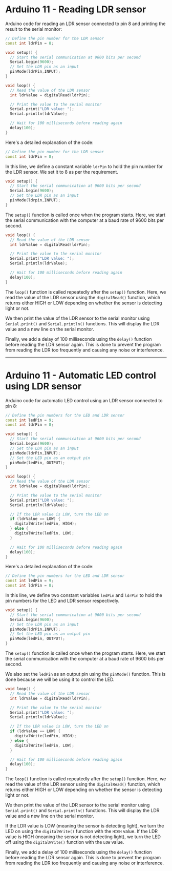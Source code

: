 # Arduino 11 - Reading LDR sensor

Arduino code for reading an LDR sensor connected to pin 8 and printing the result to the serial monitor:

```C++
// Define the pin number for the LDR sensor
const int ldrPin = 8;

void setup() {
  // Start the serial communication at 9600 bits per second
  Serial.begin(9600);
  // Set the LDR pin as an input
  pinMode(ldrPin,INPUT);
}

void loop() {
  // Read the value of the LDR sensor
  int ldrValue = digitalRead(ldrPin);

  // Print the value to the serial monitor
  Serial.print("LDR value: ");
  Serial.println(ldrValue);

  // Wait for 100 milliseconds before reading again
  delay(100);
}
```

Here's a detailed explanation of the code:

```C++
// Define the pin number for the LDR sensor
const int ldrPin = 8;
```
In this line, we define a constant variable `ldrPin` to hold the pin number for the LDR sensor. We set it to 8 as per the requirement.

```C++
void setup() {
  // Start the serial communication at 9600 bits per second
  Serial.begin(9600);
  // Set the LDR pin as an input
  pinMode(ldrpin,INPUT);
}
```
The `setup()` function is called once when the program starts. Here, we start the serial communication with the computer at a baud rate of 9600 bits per second.

```C++
void loop() {
  // Read the value of the LDR sensor
  int ldrValue = digitalRead(ldrPin);

  // Print the value to the serial monitor
  Serial.print("LDR value: ");
  Serial.println(ldrValue);

  // Wait for 100 milliseconds before reading again
  delay(100);
}
```
The `loop()` function is called repeatedly after the `setup()` function. Here, we read the value of the LDR sensor using the `digitalRead()` function, which returns either HIGH or LOW depending on whether the sensor is detecting light or not.

We then print the value of the LDR sensor to the serial monitor using `Serial.print()` and `Serial.println()` functions. This will display the LDR value and a new line on the serial monitor.

Finally, we add a delay of 100 milliseconds using the `delay()` function before reading the LDR sensor again. This is done to prevent the program from reading the LDR too frequently and causing any noise or interference.

-----------------------------------------------------------------------------------------------------------------------------------------------------------------------

# Arduino 11 - Automatic LED control using LDR sensor

Arduino code for automatic LED control using an LDR sensor connected to pin 8:

```C++
// Define the pin numbers for the LED and LDR sensor
const int ledPin = 9;
const int ldrPin = 8;

void setup() {
  // Start the serial communication at 9600 bits per second
  Serial.begin(9600);
  // Set the LDR pin as an input
  pinMode(ldrPin,INPUT);
  // Set the LED pin as an output pin
  pinMode(ledPin, OUTPUT);
}

void loop() {
  // Read the value of the LDR sensor
  int ldrValue = digitalRead(ldrPin);

  // Print the value to the serial monitor
  Serial.print("LDR value: ");
  Serial.println(ldrValue);

  // If the LDR value is LOW, turn the LED on
  if (ldrValue == LOW) {
    digitalWrite(ledPin, HIGH);
  } else {
    digitalWrite(ledPin, LOW);
  }

  // Wait for 100 milliseconds before reading again
  delay(100);
}
```

Here's a detailed explanation of the code:

```C++
// Define the pin numbers for the LED and LDR sensor
const int ledPin = 9;
const int ldrPin = 8;
```
In this line, we define two constant variables `ledPin` and `ldrPin` to hold the pin numbers for the LED and LDR sensor respectively.

```C++
void setup() {
  // Start the serial communication at 9600 bits per second
  Serial.begin(9600);
  // Set the LDR pin as an input
  pinMode(ldrPin,INPUT);
  // Set the LED pin as an output pin
  pinMode(ledPin, OUTPUT);
}
```
The `setup()` function is called once when the program starts. Here, we start the serial communication with the computer at a baud rate of 9600 bits per second.

We also set the `ledPin` as an output pin using the `pinMode()` function. This is done because we will be using it to control the LED.

```C++
void loop() {
  // Read the value of the LDR sensor
  int ldrValue = digitalRead(ldrPin);

  // Print the value to the serial monitor
  Serial.print("LDR value: ");
  Serial.println(ldrValue);

  // If the LDR value is LOW, turn the LED on
  if (ldrValue == LOW) {
    digitalWrite(ledPin, HIGH);
  } else {
    digitalWrite(ledPin, LOW);
  }

  // Wait for 100 milliseconds before reading again
  delay(100);
}
```
The `loop()` function is called repeatedly after the `setup()` function. Here, we read the value of the LDR sensor using the `digitalRead()` function, which returns either HIGH or LOW depending on whether the sensor is detecting light or not.

We then print the value of the LDR sensor to the serial monitor using `Serial.print()` and `Serial.println()` functions. This will display the LDR value and a new line on the serial monitor.

If the LDR value is LOW (meaning the sensor is detecting light), we turn the LED on using the `digitalWrite()` function with the `HIGH` value. If the LDR value is HIGH (meaning the sensor is not detecting light), we turn the LED off using the `digitalWrite()` function with the `LOW` value.

Finally, we add a delay of 100 milliseconds using the `delay()` function before reading the LDR sensor again. This is done to prevent the program from reading the LDR too frequently and causing any noise or interference.
